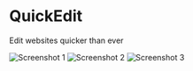 # QuickEdit
Edit websites quicker than ever

![Screenshot 1](blob/main/screenshots/screenshots1.png?raw=true)
![Screenshot 2](blob/main/screenshots/screenshots2.png?raw=true)
![Screenshot 3](blob/main/screenshots/screenshots3.png?raw=true)

